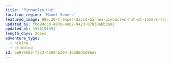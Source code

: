 ```yaml
---
title: 'Pinnacles Hut'
location_region: 'Mount Somers'
featured_image: 980.20-tramper-david-barnes-pinnacles-hut-mt-somers-track-hakatere-cp-canterbury.jpg
updated_by: fbe90c3d-4870-4a02-9423-87030abb3a92
updated_at: 1588191691
length_days: 2days
adventure_type:
  - hiking
  - climbing
id: 6e87a693-fac3-4a89-b304-16280d1d96e5
---
```

